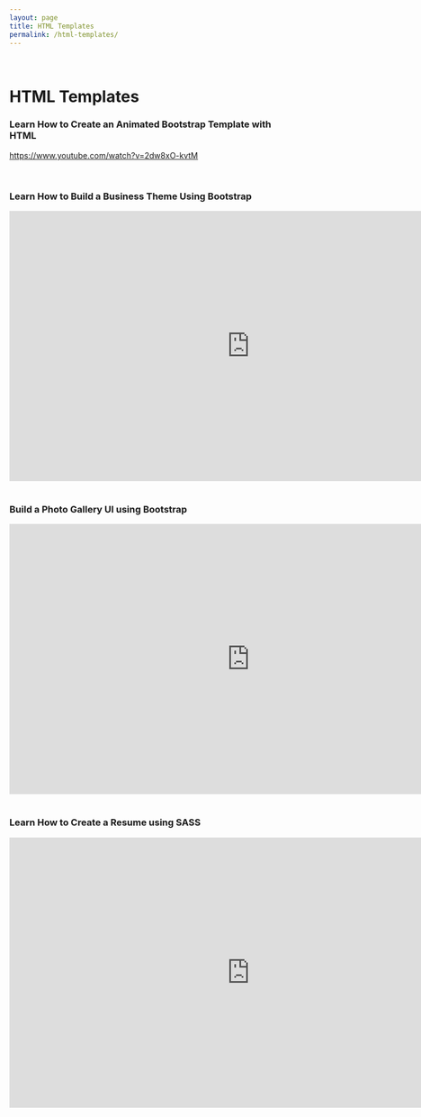 ```yaml
---
layout: page
title: HTML Templates
permalink: /html-templates/
---
```


<br/>

# HTML Templates

### Learn How to Create an Animated Bootstrap Template with HTML

https://www.youtube.com/watch?v=2dw8xO-kvtM

<br/>

### Learn How to Build a Business Theme Using Bootstrap

<div align="center">
    <iframe width="853" height="480" src="https://www.youtube.com/embed/videoseries?list=PLDmvslp_VR0ww1WoJX2CMctSGakfh9ERZ" frameborder="0" allowfullscreen></iframe>
</div>

<br/>

### Build a Photo Gallery UI using Bootstrap

<div align="center">
    <iframe width="853" height="480" src="https://www.youtube.com/embed/videoseries?list=PLDmvslp_VR0x_553Me1vht2sKtk1BoJ1f" frameborder="0" allowfullscreen></iframe>
</div>

<br/>

### Learn How to Create a Resume using SASS

<div align="center">
    <iframe width="853" height="480" src="https://www.youtube.com/embed/videoseries?list=PLDmvslp_VR0zh7UX-e5TZ2TV3w5C20cnz" frameborder="0" allowfullscreen></iframe>
</div>
